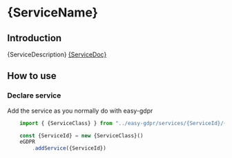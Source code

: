 # {ServiceName}

## Introduction
{ServiceDescription}
[{ServiceDoc}]({ServiceDoc})



## How to use

### Declare service
Add the service as you normally do with easy-gdpr
```javascript
    import { {ServiceClass} } from "../easy-gdpr/services/{ServiceId}/{ServiceId}"

    const {ServiceId} = new {ServiceClass}()
    eGDPR
        .addService({ServiceId})
```
